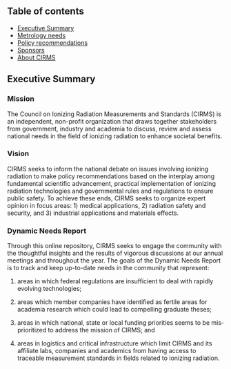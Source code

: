 ## Table of contents

- [Executive Summary](#executive-summary)
- [Metrology needs](metrology-needs/metrology-needs.md)
- [Policy recommendations](policy-recommendations/policy-recommendations.md)
- [Sponsors](sponsors/sponsors.md)
- [About CIRMS](about/about.md)

## Executive Summary

### Mission

The Council on Ionizing Radiation Measurements and Standards (CIRMS) is an
independent, non-profit organization that draws together stakeholders from
government, industry and academia to discuss, review and assess national needs
in the field of ionizing radiation to enhance societal benefits.

### Vision

CIRMS seeks to inform the national debate on issues involving ionizing radiation
to make policy recommendations based on the interplay among fundamental
scientific advancement, practical implementation of ionizing radiation
technologies and governmental rules and regulations to ensure public safety. To
achieve these ends, CIRMS seeks to organize expert opinion in focus areas: 1)
medical applications, 2) radiation safety and security, and 3) industrial
applications and materials effects.

### Dynamic Needs Report

Through this online repository, CIRMS seeks to engage the community with the
thoughtful insights and the results of vigorous discussions at our annual
meetings and throughout the year. The goals of the Dynamic Needs Report is to
track and keep up-to-date needs in the community that represent:

1. areas in which federal regulations are insufficient to deal with rapidly
   evolving technologies;

2. areas which member companies have identified as fertile areas for academia
   research which could lead to compelling graduate theses;

3. areas in which national, state or local funding priorities seems to be
   mis-prioritized to address the mission of CIRMS; and

4. areas in logistics and critical infrastructure which limit CIRMS and its
   affiliate labs, companies and academics from having access to traceable
   measurement standards in fields related to ionizing radiation.